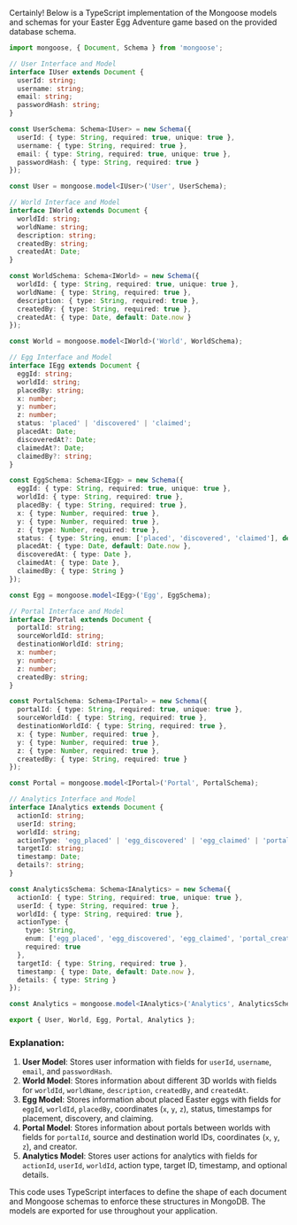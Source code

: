 
Certainly! Below is a TypeScript implementation of the Mongoose models and schemas for your Easter Egg Adventure game based on the provided database schema.

```typescript
import mongoose, { Document, Schema } from 'mongoose';

// User Interface and Model
interface IUser extends Document {
  userId: string;
  username: string;
  email: string;
  passwordHash: string;
}

const UserSchema: Schema<IUser> = new Schema({
  userId: { type: String, required: true, unique: true },
  username: { type: String, required: true },
  email: { type: String, required: true, unique: true },
  passwordHash: { type: String, required: true }
});

const User = mongoose.model<IUser>('User', UserSchema);

// World Interface and Model
interface IWorld extends Document {
  worldId: string;
  worldName: string;
  description: string;
  createdBy: string;
  createdAt: Date;
}

const WorldSchema: Schema<IWorld> = new Schema({
  worldId: { type: String, required: true, unique: true },
  worldName: { type: String, required: true },
  description: { type: String, required: true },
  createdBy: { type: String, required: true },
  createdAt: { type: Date, default: Date.now }
});

const World = mongoose.model<IWorld>('World', WorldSchema);

// Egg Interface and Model
interface IEgg extends Document {
  eggId: string;
  worldId: string;
  placedBy: string;
  x: number;
  y: number;
  z: number;
  status: 'placed' | 'discovered' | 'claimed';
  placedAt: Date;
  discoveredAt?: Date;
  claimedAt?: Date;
  claimedBy?: string;
}

const EggSchema: Schema<IEgg> = new Schema({
  eggId: { type: String, required: true, unique: true },
  worldId: { type: String, required: true },
  placedBy: { type: String, required: true },
  x: { type: Number, required: true },
  y: { type: Number, required: true },
  z: { type: Number, required: true },
  status: { type: String, enum: ['placed', 'discovered', 'claimed'], default: 'placed' },
  placedAt: { type: Date, default: Date.now },
  discoveredAt: { type: Date },
  claimedAt: { type: Date },
  claimedBy: { type: String }
});

const Egg = mongoose.model<IEgg>('Egg', EggSchema);

// Portal Interface and Model
interface IPortal extends Document {
  portalId: string;
  sourceWorldId: string;
  destinationWorldId: string;
  x: number;
  y: number;
  z: number;
  createdBy: string;
}

const PortalSchema: Schema<IPortal> = new Schema({
  portalId: { type: String, required: true, unique: true },
  sourceWorldId: { type: String, required: true },
  destinationWorldId: { type: String, required: true },
  x: { type: Number, required: true },
  y: { type: Number, required: true },
  z: { type: Number, required: true },
  createdBy: { type: String, required: true }
});

const Portal = mongoose.model<IPortal>('Portal', PortalSchema);

// Analytics Interface and Model
interface IAnalytics extends Document {
  actionId: string;
  userId: string;
  worldId: string;
  actionType: 'egg_placed' | 'egg_discovered' | 'egg_claimed' | 'portal_created' | 'world_created';
  targetId: string;
  timestamp: Date;
  details?: string;
}

const AnalyticsSchema: Schema<IAnalytics> = new Schema({
  actionId: { type: String, required: true, unique: true },
  userId: { type: String, required: true },
  worldId: { type: String, required: true },
  actionType: {
    type: String,
    enum: ['egg_placed', 'egg_discovered', 'egg_claimed', 'portal_created', 'world_created'],
    required: true
  },
  targetId: { type: String, required: true },
  timestamp: { type: Date, default: Date.now },
  details: { type: String }
});

const Analytics = mongoose.model<IAnalytics>('Analytics', AnalyticsSchema);

export { User, World, Egg, Portal, Analytics };
```

### Explanation:
1. **User Model**: Stores user information with fields for `userId`, `username`, `email`, and `passwordHash`.
2. **World Model**: Stores information about different 3D worlds with fields for `worldId`, `worldName`, `description`, `createdBy`, and `createdAt`.
3. **Egg Model**: Stores information about placed Easter eggs with fields for `eggId`, `worldId`, `placedBy`, coordinates (`x`, `y`, `z`), status, timestamps for placement, discovery, and claiming.
4. **Portal Model**: Stores information about portals between worlds with fields for `portalId`, source and destination world IDs, coordinates (`x`, `y`, `z`), and creator.
5. **Analytics Model**: Stores user actions for analytics with fields for `actionId`, `userId`, `worldId`, action type, target ID, timestamp, and optional details.

This code uses TypeScript interfaces to define the shape of each document and Mongoose schemas to enforce these structures in MongoDB. The models are exported for use throughout your application.